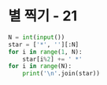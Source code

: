 # 별 찍기 - 21

```python
N = int(input())
star = ['*', ''][:N]
for i in range(1, N):
    star[i%2] += ' *'
for i in range(N):
    print('\n'.join(star))
```

